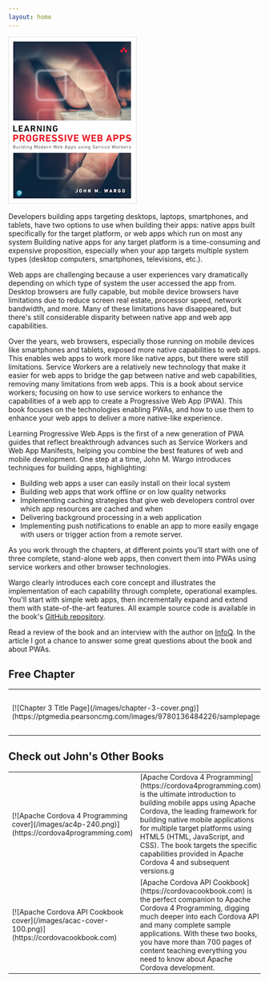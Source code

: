 ```yaml
---
layout: home
---
```


[![Learning PWA Cover Image](/images/learning-pwa-256.png)](https://amzn.to/365Y2qu)

Developers building apps targeting desktops, laptops, smartphones, and tablets, have two options to use when building their apps: native apps built specifically for the target platform, or web apps which run on most any system Building native apps for any target platform is a time-consuming and expensive proposition, especially when your app targets multiple system types (desktop computers, smartphones, televisions, etc.).

Web apps are challenging because a user experiences vary dramatically depending on which type of system the user accessed the app from. Desktop browsers are fully capable, but mobile device browsers have limitations due to reduce screen real estate, processor speed, network bandwidth, and more. Many of these limitations have disappeared, but there's still considerable disparity between native app and web app capabilities.

Over the years, web browsers, especially those running on mobile devices like smartphones and tablets, exposed more native capabilities to web apps. This enables web apps to work more like native apps, but there were still limitations. Service Workers are a relatively new technology that make it easier for web apps to bridge the gap between native and web capabilities, removing many limitations from web apps.
This is a book about service workers; focusing on how to use service workers to enhance the capabilities of a web app to create a Progressive Web App (PWA). This book focuses on the technologies enabling PWAs, and how to use them to enhance your web apps to deliver a more native-like experience.

Learning Progressive Web Apps is the first of a new generation of PWA guides that reflect breakthrough advances such as Service Workers and Web App Manifests, helping you combine the best features of web and mobile development. One step at a time, John M. Wargo introduces techniques for building apps, highlighting:

+ Building web apps a user can easily install on their local system
+ Building web apps that work offline or on low quality networks
+ Implementing caching strategies that give web developers control over which app resources are cached and when
+ Delivering background processing in a web application
+ Implementing push notifications to enable an app to more easily engage with users or trigger action from a remote server.

As you work through the chapters, at different points you'll start with one of three complete, stand-alone web apps, then convert them into PWAs using service workers and other browser technologies.

Wargo clearly introduces each core concept and illustrates the implementation of each capability through complete, operational examples. You'll start with simple web apps, then incrementally expand and extend them with state-of-the-art features. All example source code is available in the book's [GitHub repository](https://github.com/johnwargo/learning-pwa-code).

Read a review of the book and an interview with the author on [InfoQ](https://www.infoq.com/articles/learning-progressive-web-apps-review/). In the article I got a chance to answer some great questions about the book and about PWAs.

## Free Chapter

<table border="0">
<colgroup>
<col width="120" />
</colgroup>
<tbody>
<tr>
<td markdown="span">[![Chapter 3 Title Page](/images/chapter-3-cover.png)](https://ptgmedia.pearsoncmg.com/images/9780136484226/samplepages/9780136484226_Sample.pdf)</td>
<td markdown="span">For a free look into the book, check out [Chapter 3: Service Workers](https://ptgmedia.pearsoncmg.com/images/9780136484226/samplepages/9780136484226_Sample.pdf).  The chapter introduces the [PWA News](https://pwa-news.com) application used throughout parts of the book then walks you through adding a service worker to the app and getting it working to turbocharge the app.</td>
</tr>
</tbody>
</table>

## Check out John's Other Books

<table border="0">
<colgroup>
<col width="120" />
<!-- <col width="70%" /> -->
</colgroup>
<tbody>
<tr>
<td markdown="span">[![Apache Cordova 4 Programming cover](/images/ac4p-240.png)](https://cordova4programming.com)</td>
<td markdown="span">[Apache Cordova 4 Programming](https://cordova4programming.com) is the ultimate introduction to building mobile apps using Apache Cordova, the leading framework for building native mobile applications for multiple target platforms using HTML5 (HTML, JavaScript, and CSS). The book targets the specific capabilities provided in Apache Cordova 4 and subsequent versions.g</td>
</tr>
<tr>
<td markdown="span">[![Apache Cordova API Cookbook cover](/images/acac-cover-100.png)](https://cordovacookbook.com)</td>
<td markdown="span">[Apache Cordova API Cookbook](https://cordovacookbook.com) is the perfect companion to Apache Cordova 4 Programming, digging much deeper into each Cordova API and many complete sample applications. With these two books, you have more than 700 pages of content teaching everything you need to know about Apache Cordova development.</td>
</tr>
</tbody>
</table>
